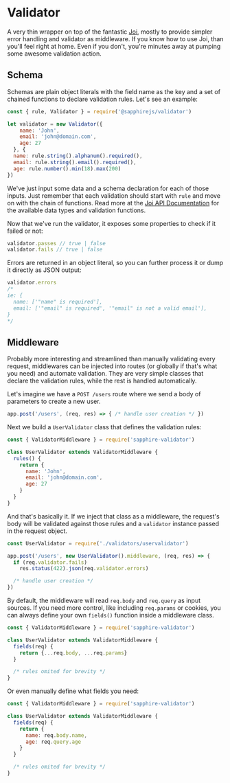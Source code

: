 # Validator

A very thin wrapper on top of the fantastic [Joi](https://github.com/hapijs/joi), mostly to provide simpler error handling and validator as middleware. If you know how to use Joi, than you'll feel right at home. Even if you don't, you're minutes away at pumping some awesome validation action.

## Schema

Schemas are plain object literals with the field name as the key and a set of chained functions to declare validation rules. Let's see an example:

```javascript
const { rule, Validator } = require('@sapphirejs/validator')

let validator = new Validator({
    name: 'John',
    email: 'john@domain.com',
    age: 27
  }, {
  name: rule.string().alphanum().required(),
  email: rule.string().email().required(),
  age: rule.number().min(18).max(200)
})
```

We've just input some data and a schema declaration for each of those inputs. Just remember that each validation should start with `rule` and move on with the chain of functions. Read more at the [Joi API Documentation](https://github.com/hapijs/joi/blob/v13.1.2/API.md) for the available data types and validation functions.

Now that we've run the validator, it exposes some properties to check if it failed or not:

```javascript
validator.passes // true | false
validator.fails // true | false
```

Errors are returned in an object literal, so you can further process it or dump it directly as JSON output:

```javascript
validator.errors
/*
ie: {
  name: ['"name" is required'],
  email: ['"email" is required', '"email" is not a valid email'],
}
*/
```

## Middleware

Probably more interesting and streamlined than manually validating every request, middlewares can be injected into routes (or globally if that's what you need) and automate validation. They are very simple classes that declare the validation rules, while the rest is handled automatically.

Let's imagine we have a `POST /users` route where we send a body of parameters to create a new user.

```javascript
app.post('/users', (req, res) => { /* handle user creation */ })
```

Next we build a `UserValidator` class that defines the validation rules:

```javascript
const { ValidatorMiddleware } = require('sapphire-validator')

class UserValidator extends ValidatorMiddleware {
  rules() {
    return {
      name: 'John',
      email: 'john@domain.com',
      age: 27
    }
  }
}
```

And that's basically it. If we inject that class as a middleware, the request's body will be validated against those rules and a `validator` instance passed in the request object.

```javascript
const UserValidator = require('./validators/uservalidator')

app.post('/users', new UserValidator().middleware, (req, res) => {
  if (req.validator.fails)
    res.status(422).json(req.validator.errors)

  /* handle user creation */
})
```

By default, the middleware will read `req.body` and `req.query` as input sources. If you need more control, like including `req.params` or cookies, you can always define your own `fields()` function inside a middleware class.

```javascript
const { ValidatorMiddleware } = require('sapphire-validator')

class UserValidator extends ValidatorMiddleware {
  fields(req) {
    return {...req.body, ...req.params}
  }

  /* rules omited for brevity */
}
```

Or even manually define what fields you need:

```javascript
const { ValidatorMiddleware } = require('sapphire-validator')

class UserValidator extends ValidatorMiddleware {
  fields(req) {
    return {
      name: req.body.name,
      age: req.query.age
    }
  }

  /* rules omited for brevity */
}
```
